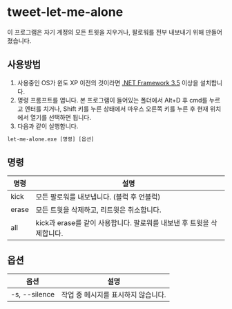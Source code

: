 # tweet-let-me-alone

이 프로그램은 자기 계정의 모든 트윗을 지우거나, 팔로워를 전부 내보내기 위해 만들어졌습니다.

## 사용방법

1. 사용중인 OS가 윈도 XP 이전의 것이라면 [.NET Framework 3.5](https://www.microsoft.com/ko-kr/download/details.aspx?id=21) 이상을 설치합니다.
2. 명령 프롬프트를 엽니다. 본 프로그램이 들어있는 폴더에서 Alt+D 후 cmd를 누르고 엔터를 치거나, Shift 키를 누른 상태에서 마우스 오른쪽 키를 누른 후 현재 위치에서 열기를 선택하면 됩니다.
3. 다음과 같이 실행합니다.

```cmd
let-me-alone.exe [명령] [옵션]
```

## 명령

| 명령    | 설명                                                                 |
| ------- | ---------------------------------------------------------------------|
| kick    | 모든 팔로워를 내보냅니다. (블럭 후 언블럭)                           |
| erase   | 모든 트윗을 삭제하고, 리트윗은 취소합니다.                           |
| all     | kick과 erase를 같이 사용합니다. 팔로워를 내보낸 후 트윗을 삭제합니다.|

## 옵션

| 옵션          | 설명                                |
| ------------- | ------------------------------------|
| -s, --silence | 작업 중 메시지를 표시하지 않습니다. |
